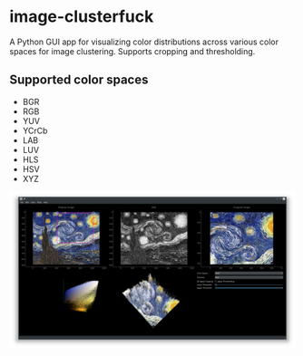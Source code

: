 # image-clusterfuck
A Python GUI app for visualizing color distributions across various color spaces for image clustering. Supports cropping and thresholding.

## Supported color spaces
* BGR
* RGB
* YUV
* YCrCb
* LAB
* LUV
* HLS
* HSV
* XYZ

![Image analysis of Starry Night Sky](github-images/example-view.png "Image analysis of Starry Night Sky")
